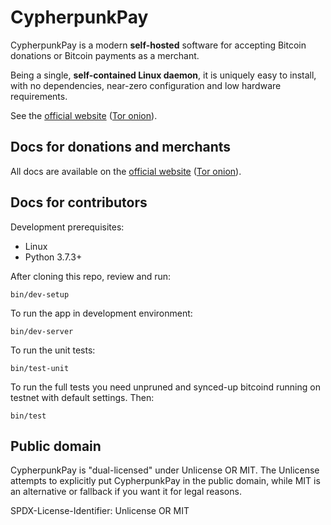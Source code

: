 # CypherpunkPay

CypherpunkPay is a modern **self-hosted** software for accepting Bitcoin donations or Bitcoin payments as a merchant.

Being a single, **self-contained Linux daemon**, it is uniquely easy to install, with no dependencies, near-zero configuration and low hardware requirements.

See the [official website](https://cypherpunkpay.org/) ([Tor onion](http://cypay73v4kp3i74splu2hv4yuruwhyzq4fxalyvmb76mrsgiwlaq7mqd.onion/)).

## Docs for donations and merchants

All docs are available on the [official website](https://cypherpunkpay.org/) ([Tor onion](http://cypay73v4kp3i74splu2hv4yuruwhyzq4fxalyvmb76mrsgiwlaq7mqd.onion/)).

## Docs for contributors

Development prerequisites:

* Linux
* Python 3.7.3+

After cloning this repo, review and run:

`bin/dev-setup`

To run the app in development environment:

`bin/dev-server`

To run the unit tests:

`bin/test-unit`

To run the full tests you need unpruned and synced-up bitcoind running on testnet with default settings. Then:

`bin/test`


## Public domain

CypherpunkPay is "dual-licensed" under Unlicense OR MIT.
The Unlicense attempts to explicitly put CypherpunkPay in the public domain,
while MIT is an alternative or fallback if you want it for legal reasons.

SPDX-License-Identifier: Unlicense OR MIT
